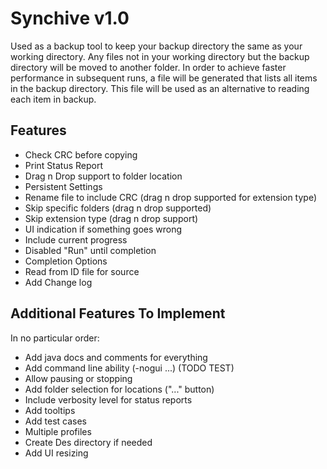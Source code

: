 # Synchive v1.0
Used as a backup tool to keep your backup directory the same as your working directory.
Any files not in your working directory but the backup directory will be moved to another folder.
In order to achieve faster performance in subsequent runs, a file will be generated that lists all
items in the backup directory. This file will be used as an alternative to reading each item in backup. 

## Features
- Check CRC before copying
- Print Status Report
- Drag n Drop support to folder location
- Persistent Settings
- Rename file to include CRC (drag n drop supported for extension type)
- Skip specific folders (drag n drop supported)
- Skip extension type (drag n drop support)
- UI indication if something goes wrong
- Include current progress
- Disabled "Run" until completion
- Completion Options
- Read from ID file for source
- Add Change log

## Additional Features To Implement
In no particular order:
- Add java docs and comments for everything
- Add command line ability (-nogui ...) (TODO TEST)
- Allow pausing or stopping
- Add folder selection for locations ("..." button)
- Include verbosity level for status reports
- Add tooltips
- Add test cases 
- Multiple profiles
- Create Des directory if needed
- Add UI resizing 






